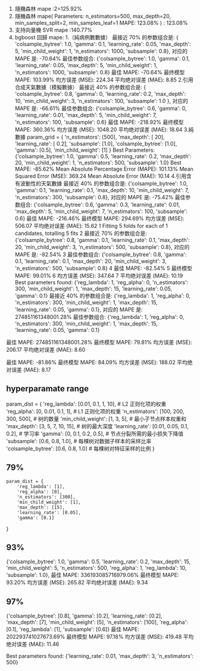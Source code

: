 1. 隨機森林 mape :2=125.92%
2. 隨機森林 mape(
    Parameters: n_estimators=500, max_depth=20, min_samples_split=2, min_samples_leaf=1
MAPE: 123.08%
) : 123.08%
3. 支持向量機 SVR mape :140.77%
4. bgboost 回歸 mape:
        1.（純病例數數據）
        最接近 70% 的参数组合是: {
        'colsample_bytree': 1.0,
        'gamma': 0.1, 
        'learning_rate': 0.05, 
        'max_depth': 5, 
        'min_child_weight': 1, 
        'n_estimators': 1000, 
        'subsample': 0.8}, 对应的 MAPE 是: -70.64%
        最佳参数组合: {'colsample_bytree': 1.0, 'gamma': 0.1, 'learning_rate': 0.05, 'max_depth': 5, 'min_child_weight': 1, 'n_estimators': 1000, 'subsample': 0.8}
        最佳 MAPE: -70.64%
        最终模型 MAPE: 103.99%
        均方误差 (MSE): 224.34
        平均绝对误差 (MAE): 8.85
        2.引用合成天氣數據（模擬數據）
        最接近 40% 的参数组合是: {
        'colsample_bytree': 0.8, 
        'gamma': 0, 
        'learning_rate': 0.2, 
        'max_depth': 10, 
        'min_child_weight': 3, 
        'n_estimators': 100, 
        'subsample': 1.0
        }, 
        对应的 MAPE 是: -66.61%
        最佳参数组合: {'colsample_bytree': 0.6, 'gamma': 0, 'learning_rate': 0.01, 'max_depth': 5, 'min_child_weight': 7, 'n_estimators': 100, 'subsample': 0.6}
        最佳 MAPE: -218.92%
        最终模型 MAPE: 360.36%
        均方误差 (MSE): 1048.20
        平均绝对误差 (MAE): 18.64
        3.純數據
        param_grid = {
            'n_estimators': [500],
            'max_depth': [ 20],
            'learning_rate': [ 0.2],
            'subsample': [1.0],
            'colsample_bytree': [1.0],
            'gamma': [0.5],
            'min_child_weight': [1]
        }
        Best Parameters: {'colsample_bytree': 1.0, 'gamma': 0.5, 'learning_rate': 0.2, 'max_depth': 20, 'min_child_weight': 1, 'n_estimators': 500, 'subsample': 1.0}
        Best MAPE: -85.62%
        Mean Absolute Percentage Error (MAPE): 101.13%
        Mean Squared Error (MSE): 369.24
        Mean Absolute Error (MAE): 10.14
        4.引用含有波動性的天氣數據
        最接近 40% 的参数组合是: {'colsample_bytree': 1.0, 'gamma': 0.1, 'learning_rate': 0.1, 'max_depth': 10, 'min_child_weight': 7, 'n_estimators': 300, 'subsample': 0.8}, 对应的 MAPE 是: -75.42%
        最佳参数组合: {'colsample_bytree': 0.6, 'gamma': 0.3, 'learning_rate': 0.01, 'max_depth': 5, 'min_child_weight': 7, 'n_estimators': 100, 'subsample': 0.6}
        最佳 MAPE: -216.46%
        最终模型 MAPE: 294.69%
        均方误差 (MSE): 506.07
        平均绝对误差 (MAE): 15.62
        1 Fitting 5 folds for each of 1 candidates, totalling 5 fits
 2 最接近 70% 的参数组合是: {'colsample_bytree': 0.8, 'gamma': 0.1, 'learning_rate': 0.1, 'max_depth': 20, 'min_child_weight': 3, 'n_estimators': 500, 'subsample': 0.8}, 对应的 MAPE 是: -82.54%
 3 最佳参数组合: {'colsample_bytree': 0.8, 'gamma': 0.1, 'learning_rate': 0.1, 'max_depth': 20, 'min_child_weight': 3, 'n_estimators': 500, 'subsample': 0.8}
 4 最佳 MAPE: -82.54%
 5 最终模型 MAPE: 99.01%
 6 均方误差 (MSE): 347.64
 7 平均绝对误差 (MAE): 10.19
 Best parameters found:  {'reg_lambda': 1, 'reg_alpha': 0, 'n_estimators': 300, 'min_child_weight': 1, 'max_depth': 15, 'learning_rate': 0.05, 'gamma': 0.1}
最接近 40% 的参数组合是: {'reg_lambda': 1, 'reg_alpha': 0, 'n_estimators': 300, 'min_child_weight': 1, 'max_depth': 15, 'learning_rate': 0.05, 'gamma': 0.1}, 对应的 MAPE 是: 274851161348001.28%
最佳参数组合: {'reg_lambda': 1, 'reg_alpha': 0, 'n_estimators': 300, 'min_child_weight': 1, 'max_depth': 15, 'learning_rate': 0.05, 'gamma': 0.1}

最佳 MAPE: 274851161348001.28%
最终模型 MAPE: 79.81%
均方误差 (MSE): 206.17
平均绝对误差 (MAE): 8.60

最佳 MAPE: -81.86%
最终模型 MAPE: 84.09%
均方误差 (MSE): 188.02
平均绝对误差 (MAE): 8.17

## hyperparamate range 
param_dist = {
    'reg_lambda': [0.01, 0.1, 1, 10],  # L2 正则化项的权重
    'reg_alpha': [0, 0.01, 0.1, 1],  # L1 正则化项的权重
    'n_estimators': [100, 200, 300, 500],  # 树的数量
    'min_child_weight': [1, 3, 5],  # 最小子节点样本权重和
    'max_depth': [3, 5, 7, 10, 15],  # 树的最大深度
    'learning_rate': [0.01, 0.05, 0.1, 0.2],  # 学习率
    'gamma': [0, 0.1, 0.2, 0.5],  # 节点分裂所需的最小损失下降值
    'subsample': [0.6, 0.8, 1.0],  # 每棵树对数据子样本的采样比率
    'colsample_bytree': [0.6, 0.8, 1.0]  # 每棵树对特征采样的比例
}
## 79% 
    param_dist = {
        'reg_lambda': [1], 
        'reg_alpha': [0],
        'n_estimators': [300], 
        'min_child_weight': [1], 
        'max_depth': [15], 
        'learning_rate': [0.05], 
        'gamma': [0.1]
}
## 93%
 {'colsample_bytree': 1.0, 'gamma': 0.5, 'learning_rate': 0.2, 'max_depth': 15, 'min_child_weight': 5, 'n_estimators': 500, 'reg_alpha': 1, 'reg_lambda': 10, 'subsample': 1.0}, 最佳 MAPE: 336193085716979.06%
最终模型 MAPE: 93.20%
均方误差 (MSE): 265.82
平均绝对误差 (MAE): 9.34
## 97%
{'colsample_bytree': [0.8], 'gamma': [0.2], 'learning_rate': [0.2], 'max_depth': [7], 'min_child_weight': [5], 'n_estimators': [100], 'reg_alpha': [0.1], 'reg_lambda': [1], 'subsample': [0.6]}
最佳 MAPE: 202293741027673.69%
最终模型 MAPE: 97.18%
均方误差 (MSE): 419.48
平均绝对误差 (MAE): 11.46


Best parameters found:  {'learning_rate': 0.01, 'max_depth': 3, 'n_estimators': 500}
